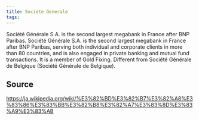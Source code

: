 ```yaml
---
title: Societe Generale
tags: 
---
```


Société Générale S.A. is the second largest megabank in France after BNP Paribas. Société Générale S.A. is the second largest megabank in France after BNP Paribas, serving both individual and corporate clients in more than 80 countries, and is also engaged in private banking and mutual fund transactions. It is a member of Gold Fixing. Different from Société Générale de Belgique (Société Générale de Belgique).

## Source
https://ja.wikipedia.org/wiki/%E3%82%BD%E3%82%B7%E3%82%A8%E3%83%86%E3%83%BB%E3%82%B8%E3%82%A7%E3%83%8D%E3%83%A9%E3%83%AB
